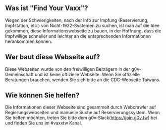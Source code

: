 ## Was ist "Find Your Vaxx"?
Wegen der Schwierigkeiten, nach der Info zur Impfung (Reservierung, Impfstation, etc.) von Nicht-1922-Systemen zu suchen, ist man auf die Idee gekommen, diese Informationswebseite zu bauen, in der Hoffnung, dass die Impfwillige schneller und leichter an die entsprechenden Informationen herankommen können.
## Wer baut diese Webseite auf?
Diese Webseiten wurde von den freiwilligen Beiträgern in der g0v-Gemeinschaft und ist keine offizielle Webseite. Wenn Sie offizielle Beratungen brauchen, wenden Sie sich bitte an die CDC-Webseite Taiwans.
## Wie können Sie helfen?
Die Informationen dieser Webseite sind gesammelt durch Webcrawler auf Regierungswebseiten und manuelle Suche auf Reservierungssystem. Wenn Sie helfen möchten, treten Sie bitte dem g0v-Slack(https://join.g0v.tw) bei und finden Sie uns im #vaxxtw Kanal.